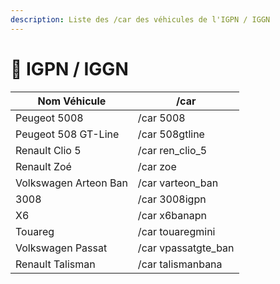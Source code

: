 ```yaml
---
description: Liste des /car des véhicules de l'IGPN / IGGN
---
```


# 🚨 IGPN / IGGN

| Nom Véhicule          | /car                 |
| --------------------- | -------------------- |
| Peugeot 5008          | /car 5008            |
| Peugeot 508 GT-Line   | /car 508gtline       |
| Renault Clio 5        | /car ren\_clio\_5    |
| Renault Zoé           | /car zoe             |
| Volkswagen Arteon Ban | /car varteon\_ban    |
| 3008                  | /car 3008igpn        |
| X6                    | /car x6banapn        |
| Touareg               | /car touaregmini     |
| Volkswagen Passat     | /car vpassatgte\_ban |
| Renault Talisman      | /car talismanbana    |
